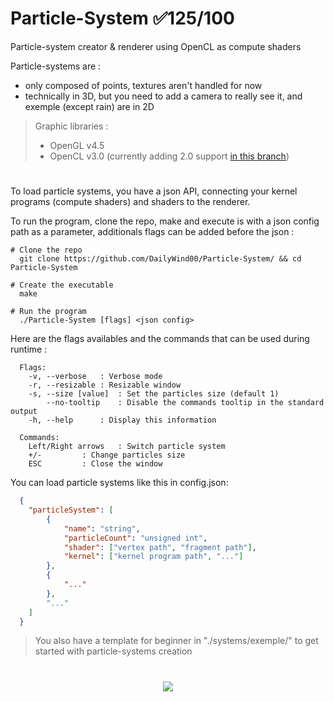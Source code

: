 # Particle-System ✅125/100
Particle-system creator & renderer using OpenCL as compute shaders

Particle-systems are :
  - only composed of points, textures aren't handled for now
  - technically in 3D, but you need to add a camera to really see it, and exemple (except rain) are in 2D

> Graphic libraries :
>   - OpenGL v4.5
>   - OpenCL v3.0 (currently adding 2.0 support [in this branch](https://github.com/DailyWind00/Particle-System/tree/OpenCL-2.0-Support))
#
To load particle systems, you have a json API, connecting your kernel programs (compute shaders) and shaders to the renderer.

To run the program, clone the repo, make and execute is with a json config path as a parameter, additionals flags can be added before the json :

```shell
# Clone the repo
  git clone https://github.com/DailyWind00/Particle-System/ && cd Particle-System

# Create the executable
  make

# Run the program
  ./Particle-System [flags] <json config>
```
Here are the flags availables and the commands that can be used during runtime :
```
  Flags:
    -v, --verbose	: Verbose mode
    -r, --resizable	: Resizable window
    -s, --size [value]	: Set the particles size (default 1)
        --no-tooltip	: Disable the commands tooltip in the standard output
    -h, --help		: Display this information

  Commands:
    Left/Right arrows	: Switch particle system
    +/-			: Change particles size
    ESC			: Close the window
```


You can load particle systems like this in config.json:
```json
  {
  	"particleSystem": [
  		{
  			"name": "string",
  			"particleCount": "unsigned int",
  			"shader": ["vertex path", "fragment path"],
  			"kernel": ["kernel program path", "..."]
  		},
  		{
  			"..."
  		},
  		"..."
  	]
  }
```
> You also have a template for beginner in "./systems/exemple/" to get started with particle-systems creation
#
<p align="center">
  <img src="exemple.gif"/>
</p>
